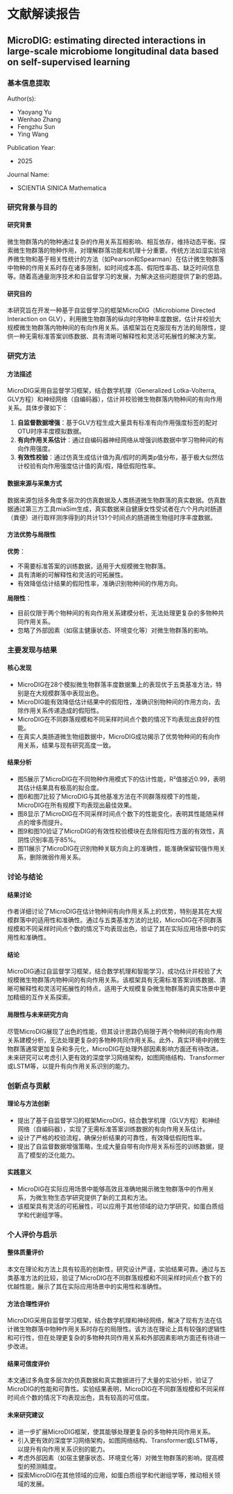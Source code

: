 # 文献解读报告

##  MicroDIG: estimating directed interactions in large-scale microbiome longitudinal data based on self-supervised learning


### 基本信息提取

  Author(s):
  - Yaoyang Yu
  - Wenhao Zhang
  - Fengzhu Sun
  - Ying Wang
  
  Publication Year:
  - 2025
  
  Journal Name:
  - SCIENTIA SINICA Mathematica


### 研究背景与目的

#### 研究背景
  微生物群落内的物种通过复杂的作用关系互相影响、相互依存，维持动态平衡。探索微生物群落的物种作用，对理解群落功能和机理十分重要。传统方法如湿实验培养微生物和基于相关性统计的方法（如Pearson和Spearman）在估计微生物群落中物种的作用关系时存在诸多限制，如时间成本高、假阳性率高、缺乏时间信息等。随着高通量测序技术和自监督学习的发展，为解决这些问题提供了新的思路。

#### 研究目的
  本研究旨在开发一种基于自监督学习的框架MicroDIG（Microbiome Directed Interaction on GLV），利用微生物群落的纵向时序物种丰度数据，估计并校验大规模微生物群落内物种间的有向作用关系。该框架旨在克服现有方法的局限性，提供一种无需标准答案训练数据、具有清晰可解释性和灵活可拓展性的解决方案。


### 研究方法

#### 方法描述
  MicroDIG采用自监督学习框架，结合数学机理（Generalized Lotka-Volterra, GLV方程）和神经网络（自编码器），估计并校验微生物群落内物种间的有向作用关系。具体步骤如下：

  1. **自监督数据增强**：基于GLV方程生成大量具有标准有向作用强度标签的配对OTU时序丰度模拟数据。
  2. **有向作用关系估计**：通过自编码器神经网络从增强训练数据中学习物种间的有向作用强度。
  3. **有效性校验**：通过仿真生成估计值为真/假时的两类p值分布，基于极大似然估计校验有向作用强度估计值的真/假，降低假阳性率。

#### 数据来源与采集方式
  数据来源包括多角度多层次的仿真数据及人类肠道微生物群落的真实数据。仿真数据通过第三方工具miaSim生成，真实数据来自健康女性受试者在六个月内对肠道（粪便）进行取样测序得到的共计131个时间点的肠道微生物组时序丰度数据。

#### 方法优势与局限性
  **优势**：
  - 不需要标准答案的训练数据，适用于大规模微生物群落。
  - 具有清晰的可解释性和灵活的可拓展性。
  - 有效降低估计结果的假阳性率，准确识别物种间的作用方向。

  **局限性**：
  - 目前仅限于两个物种间的有向作用关系建模分析，无法处理更复杂的多物种共同作用关系。
  - 忽略了外部因素（如宿主健康状态、环境变化等）对微生物群落的影响。


### 主要发现与结果

#### 核心发现
  - MicroDIG在28个模拟微生物群落丰度数据集上的表现优于五类基准方法，特别是在大规模群落中表现出色。
  - MicroDIG能有效降低估计结果中的假阳性，准确识别物种间的作用方向，去除作用关系传递造成的假阳性。
  - MicroDIG在不同群落规模和不同采样时间点个数的情况下均表现出良好的性能。
  - 在真实人类肠道微生物组数据中，MicroDIG成功揭示了优势物种间的有向作用关系，结果与现有研究高度一致。

#### 结果分析
  - 图5展示了MicroDIG在不同物种作用模式下的估计性能，R²值接近0.99，表明其估计结果具有极高的拟合度。
  - 图6和图7比较了MicroDIG与其他基准方法在不同群落规模下的性能，MicroDIG在所有规模下均表现出最佳效果。
  - 图8显示了MicroDIG在不同采样时间点个数下的性能变化，表明其性能随采样点的增多而提升。
  - 图9和图10验证了MicroDIG的有效性校验模块在去除假阳性方面的有效性，真阴性识别率高于85%。
  - 图11展示了MicroDIG在识别物种关联方向上的准确性，能准确保留较强作用关系，删除微弱作用关系。


### 讨论与结论

#### 结果讨论
  作者详细讨论了MicroDIG在估计物种间有向作用关系上的优势，特别是其在大规模群落中的适用性和准确性。通过与五类基准方法的比较，MicroDIG在不同群落规模和不同采样时间点个数的情况下均表现出色，验证了其在实际应用场景中的实用性和准确性。

#### 结论
  MicroDIG通过自监督学习框架，结合数学机理和智能学习，成功估计并校验了大规模微生物群落内物种间的有向作用关系。该框架具有无需标准答案训练数据、清晰可解释性和灵活可拓展性的特点，适用于大规模复杂微生物群落的真实场景中更加精细的互作关系探索。

#### 局限性与未来研究方向
  尽管MicroDIG展现了出色的性能，但其设计思路仍局限于两个物种间的有向作用关系建模分析，无法处理更复杂的多物种共同作用关系。此外，真实环境中的微生物群落通常更加复杂和多元化，MicroDIG在处理外部因素影响方面还有待改进。未来研究可以考虑引入更有效的深度学习网络架构，如图网络结构、Transformer或LSTM等，以提升有向作用关系识别的能力。


### 创新点与贡献

#### 理论与方法创新
  - 提出了基于自监督学习的框架MicroDIG，结合数学机理（GLV方程）和神经网络（自编码器），实现了无需标准答案训练数据的有向作用关系估计。
  - 设计了严格的校验流程，确保分析结果的可靠性，有效降低假阳性率。
  - 提出了自监督数据增强策略，生成大量自带有向作用关系标签的训练数据，提高了模型的泛化能力。

#### 实践意义
  - MicroDIG在实际应用场景中能够高效且准确地揭示微生物群落中的作用关系，为微生物生态学研究提供了新的工具和方法。
  - 该框架具有灵活的可拓展性，可以应用于其他领域的动力学研究，如蛋白质组学和代谢组学等。


### 个人评价与启示

#### 整体质量评价
  本文在理论和方法上具有较高的创新性，研究设计严谨，实验结果可靠。通过与五类基准方法的比较，验证了MicroDIG在不同群落规模和不同采样时间点个数下的优越性能，展示了其在实际应用场景中的实用性和准确性。

#### 方法合理性评价
  MicroDIG采用自监督学习框架，结合数学机理和神经网络，解决了现有方法在估计微生物群落中物种作用关系时存在的局限性。该方法在理论上具有较强的逻辑性和可行性，但在处理更复杂的多物种共同作用关系和外部因素影响方面还有待进一步改进。

#### 结果可信度评价
  本文通过多角度多层次的仿真数据和真实数据进行了大量的实验分析，验证了MicroDIG的性能和可靠性。实验结果表明，MicroDIG在不同群落规模和不同采样时间点个数的情况下均表现出色，具有较高的可信度。

#### 未来研究建议
  - 进一步扩展MicroDIG框架，使其能够处理更复杂的多物种共同作用关系。
  - 引入更有效的深度学习网络架构，如图网络结构、Transformer或LSTM等，以提升有向作用关系识别的能力。
  - 考虑外部因素（如宿主健康状态、环境变化等）对微生物群落的影响，提高模型的预测精度。
  - 探索MicroDIG在其他领域的应用，如蛋白质组学和代谢组学等，推动相关领域的发展。